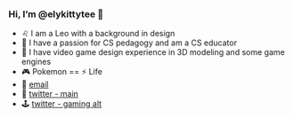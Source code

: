 ### Hi, I’m @elykittytee 🙋‍
- ♌ I am a Leo with a background in design
- 🚀 I have a passion for CS pedagogy and am a CS educator
- 👾 I have video game design experience in 3D modeling and some game engines
- 🎮 Pokemon == ⚡ Life
- 💌 [email](mailto:eleanor.tayam@gmail.com?subject=hello!&body=I%20found%20you%20on%20Github%20and%20I%20wanted%20to%20say%20hey!) 
- 🐤 [twitter - main](http://twitter.com/elykittytee)
- 🕹️ [twitter - gaming alt](http://twitter.com/elykittie)
